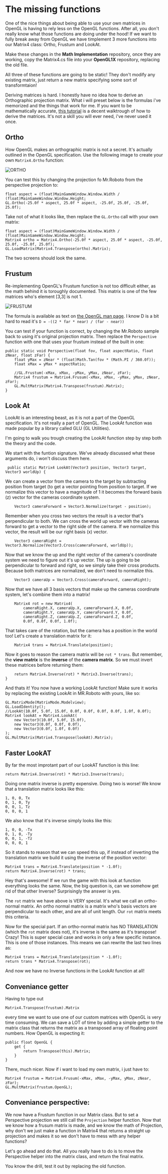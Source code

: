 # The missing functions
One of the nice things about being able to use your own matrices in OpenGL is having to rely less on the OpenGL functions. After all, you don't really know what those functions are doing under the hood! If we want to fully break away from OpenGL we have timplement 3 more functions into our Matrix4 class: Ortho, Frustum and LookAt.

Make these changes in the __Math Implementation__ repository, once they are working, copy the Matrix4.cs file into your __OpenGL1X__ repository, replacing the old file.

All three of these functions are going to be static! They don't modify any existing matrix, just return a new matrix specifying some sort of transformtaion!

Deriving matrices is hard. I honestly have no idea how to derive an Orthographic projection matrix. What i will preset below is the formulas i've memorized and the things that work for me. If you want to be mathematically accurate, [this  tutorial](http://www.songho.ca/opengl/gl_projectionmatrix.html) is a decent walktrough of how to derive the matrices. It's not a skill you will ever need, i've never used it once.

## Ortho
How OpenGL makes an orthographic matrix is not a secret. It's actually outlined in the OpenGL specification. Use the following image to create your own ```Matrix4.Ortho``` function:

![ORTHO](ortho_matrix.png)

You can test this by changing the projection fo Mr.Roboto from the perspective projection to:

```
float aspect = (float)MainGameWindow.Window.Width / (float)MainGameWindow.Window.Height;
GL.Ortho(-25.0f * aspect, 25.0f * aspect, -25.0f, 25.0f, -25.0f, 25.0f);
```

Take not of what it looks like, then replace the ```GL.Ortho``` call with your own matrix:

```
float aspect = (float)MainGameWindow.Window.Width / (float)MainGameWindow.Window.Height;
Matrix4 ortho = Matrix4.Ortho(-25.0f * aspect, 25.0f * aspect, -25.0f, 25.0f, -25.0f, 25.0f);
GL.LoadMatrix(Matrix4.Transpose(ortho).Matrix);
```

The two screens should look the same.

## Frustum

Re-implementing OpenGL's Frustum function is not too difficult either, as the math behind it is toroughly documented. This matrix is one of the few matrices who's element [3,3] is not 1.

![FRUSTUM](frustum_mat.gif)

The formula is available as text on [the OpenGL man page](http://www.manpagez.com/man/3/glFrustum/). I know D is a bit hard to read it's ```D = -((2 * far * near) / (far - near))```

You can test if your function is correct, by changing the Mr.Roboto sample back to using it's original projection matrix. Then replace the ```Perspective``` function with one that uses your frustum instead of the built in one:

```
public static void Perspective(float fov, float aspectRatio, float zNear, float zFar) {
    float yMax = zNear * (float)Math.Tan(fov * (Math.PI / 360.0f));
    float xMax = yMax * aspectRatio;
    
    //GL.Frustum(-xMax, xMax, -yMax, yMax, zNear, zFar);
    Matrix4 frustum = Matrix4.Frusum(-xMax, xMax, -yMax, yMax, zNear, zFar);
    GL.MultMatrix(Matrix4.Transpose(frustum).Matrix);
}
```

## Look At
LookAt is an interesting beast, as it is not a part of the OpenGL specification. It's not really a part of OpenGL. The LookAt function was made popular by a library called GLU (GL Utilities).

I'm going to walk you trough creating the LookAt function step by step both the theory and the code. 

We start with the funtion signature. We've already discussed what these arguments do, i won't discuss them here.

```
 public static Matrix4 LookAt(Vector3 position, Vector3 target, Vector3 worldUp) {
 ```
 
We can create a vector from the camera to the target by subtracting position from target (to get a vector pointing from position to target. If we normalize this vector to have a magnitude of 1 it becomes the forward basis (z) vector for the cameras coordinate system.
 
```
    Vector3 cameraForward = Vector3.Normalize(target - position);
```

Remember when you cross two vectors the result is a vector that's perpendicular to both. We can cross the world up vector with the cameras forward to get a vector to the right side of the camera. If we normalize this vector, the result will be our right basis (x) vector.

```
    Vector3 cameraRight = Vector3.Normalize(Vector3.Cross(cameraForward, worldUp));
```

Now that we know the up and the right vector of the camera's coordinate system we need to figure out it's up vector. The up is going to be perpendicular to forward and right, so we simply take their cross products. Because both matrices are normalized, we don't need to normalize this.

```
    Vector3 cameraUp = Vector3.Cross(cameraForward, cameraRight);
```

Now that we have all 3 basis vectors that make up the cameras coordinate system, let's combine them into a matrix!

```
    Matrix4 rot = new Matrix4(
        cameraRight.X, cameraUp.X, cameraForward.X, 0.0f,
        cameraRight.Y, cameraUp.Y, cameraForward.Y, 0.0f,
        cameraRight.Z, cameraUp.Z, cameraForward.Z, 0.0f,
        0.0f, 0.0f, 0.0f, 1.0f);
```

That takes care of the rotation, but the camera has a position in the world too! Let's create a translation matrix for it:

```
    Matrix4 trans = Matrix4.Translate(position);
```

Now it goes to reason the camera matrix will be ```rot * trans```. But remember, the __view matrix__ is the __inverse__ of the __camera matrix__. So we must invert these matrices before returning them:

```
    return Matrix4.Inverse(rot) * Matrix3.Inverse(trans);
}
```

And thats it! You now have a working LookAt function! Make sure it works by replacing the existing LookAt in MR.Roboto with yours, like so:

```
GL.MatrixMode(MatrixMode.Modelview);
GL.LoadIdentity();
//LookAt(10.0f, 5.0f, 15.0f, 0.0f, 0.0f, 0.0f, 0.0f, 1.0f, 0.0f);
Matrix4 lookAt = Matrix4.LookAt(
    new Vector3(10.0f, 5.0f, 15.0f),
    new Vector3(0.0f, 0.0f, 0.0f),
    new Vector3(0.0f, 1.0f, 0.0f)
);
GL.MultMatrix(Matrix4.Transpose(lookAt).Matrix);
```


## Faster LookAT
By far the most improtant part of our LookAT function is this line:

```
return Matrix4.Inverse(rot) * Matrix3.Inverse(trans);
```

Doing one matrix inverse is pretty expensive. Doing two is worse!  We know that a translation matrix looks like this:

```
1, 0, 0, Tx
0, 1, 0, Ty
0, 0, 1, Tz
0, 0, 0, 1
```

We also know that it's inverse simply looks like this:

```
1, 0, 0, -Tx
0, 1, 0, -Ty
0, 0, 1, -Tz
0, 0, 0, 1
```

So it stands to reason that we can speed this up, if instead of inverting the translation matrix we build it using the inverse of the position vector:

```
Matrix4 trans = Matrix4.Translate(position * -1.0f);
return Matrix4.Inverse(rot) * trans;
```

Hey that's awesome! If we run the game with this look at function everything looks the same. Now, the big question is, can we somehow get rid of that other Inverse? Surprisingly the answer is yes.

The ```rot``` matrix we have above is VERY special. It's what we call an ortho-normal matrix. An ortho normal matrix is a matrix who's basis vectors are perpendicular to each other, and are all of unit length. Our ```rot``` matrix meets this criteria.

Now for the special part. If an ortho-normal matrix has NO TRANSLATION (which the ```rot``` matrix does not), it's inverse is the same as it's transpose! Crazy! This is super special case and works in only a few specific instance. This is one of those instances. This means we can rewrite the last two lines as:

```
Matrix4 trans = Matrix4.Translate(position * -1.0f);
return trans * Matrix4.Transpose(rot);
```

And now we have no Inverse functions in the LookAt function at all!



## Conveniance getter
Having to type out 

```
Matrix4.Transpose(frustum).Matrix
```

every time we want to use one of our custom matrices with OpenGL is very time consuming. We can save a LOT of time by adding a simple getter to the matrix class that returns the matrix as a transposed array of floating point numbers. How OpenGL is expecting it:

```
public float OpenGL {
    get {
        return Transpose(this).Matrix;
    }
}
```

There, much nicer. Now if i want to load my own matrix, i just have to:

```
Matrix4 frustum = Matrix4.Frusum(-xMax, xMax, -yMax, yMax, zNear, zFar);
GL.MultMatrix(frustum.OpenGL);
```

## Conveniance perspective:
We now have a Frustum function in our Matrix class. But to set a Perspective projection we still call the ```Projection``` helper function. Now that we know how a frusum matrix is made, and we know the math of Projection, why don't we just make a function in Matrix4 that returns a straight up projection and makes it so we don't have to mess with any helper functions?

Let's go ahead and do that. All you really have to do is to move the Perspective helper into the matrix class, and return the final matrix. 

You know the drill, test it out by replacing the old function.
